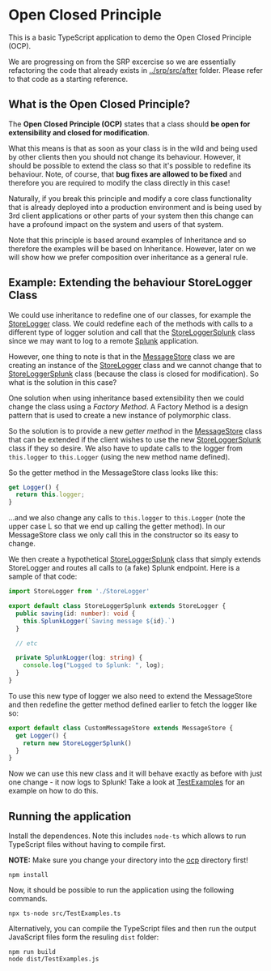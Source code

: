 # Open Closed Principle

This is a basic TypeScript application to demo the Open Closed Principle (OCP).

We are progressing on from the SRP excercise so we are essentially refactoring  the code that already exists in [../srp/src/after](../srp/src/after) folder. Please refer to that code as a starting reference.

## What is the Open Closed Principle?

The **Open Closed Principle (OCP)** states that a class should **be open for extensibility and closed for modification**.

What this means is that as soon as your class is in the wild and being used by other clients then you should not change its behaviour. However, it should be possible to extend the class so that it's possible to redefine its behaviour. Note, of course, that **bug fixes are allowed to be fixed** and therefore you are required to modify the class directly in this case!

Naturally, if you break this principle and modify a core class functionality that is already deployed into a production environment and is being used by 3rd client applications or other parts of your system then this change can have a profound impact on the system and users of that system.

Note that this principle is based around examples of Inheritance and so therefore the examples will be based on Inheritance. However, later on we will show how we prefer composition over inheritance as a general rule.

## Example: Extending the behaviour StoreLogger Class

We could use inheritance to redefine one of our classes, for example the [StoreLogger](./src/StoreLogger.ts) class. We could redefine each of the methods with calls to a different type of logger solution and call that the [StoreLoggerSplunk](./src/StoreLoggerSplunk.ts) class since we may want to log to a remote [Splunk](https://www.splunk.com/) application.

However, one thing to note is that in the [MessageStore](./src/MessageStore.ts) class we are creating an instance of the [StoreLogger](./src/StoreLogger.ts) class and we cannot change that to [StoreLoggerSplunk](./src/StoreLoggerSplunk.ts) class (because the class is closed for modification). So what is the solution in this case?

One solution when using inheritance based extensibility then we could change the class using a _Factory Method_. A Factory Method is a design pattern that is used to create a new instance of polymorphic class.

So the solution is to provide a new _getter method_ in the [MessageStore](./src/MessageStore.ts) class that can be extended if the client wishes to use the new [StoreLoggerSplunk](./src/StoreLoggerSplunk.ts) class if they so desire. We also have to update calls to the logger from `this.logger` to `this.Logger` (using the new method name defined).

So the getter method in the MessageStore class looks like this:

```ts
get Logger() {
  return this.logger;
}
```

...and we also change any calls to `this.logger` to `this.Logger` (note the upper case L so that we end up calling the getter method). In our MessageStore class we only call this in the constructor so its easy to change.

We then create a hypothetical [StoreLoggerSplunk](./src/StoreLoggerSplunk.ts) class that simply extends StoreLogger and routes all calls to (a fake) Splunk endpoint. Here is a sample of that code:

```ts
import StoreLogger from './StoreLogger'

export default class StoreLoggerSplunk extends StoreLogger {
  public saving(id: number): void {
    this.SplunkLogger(`Saving message ${id}.`)
  }

  // etc

  private SplunkLogger(log: string) {
    console.log("Logged to Splunk: ", log);
  }
}
```

To use this new type of logger we also need to extend the MessageStore and then redefine the getter method defined earlier to fetch the logger like so:

```ts
export default class CustomMessageStore extends MessageStore {
  get Logger() {
    return new StoreLoggerSplunk()
  }
}
```

Now we can use this new class and it will behave exactly as before with just one change - it now logs to Splunk! Take a look at [TestExamples](./src/TestExamples.ts) for an example on how to do this.

## Running the application

Install the dependences. Note this includes `node-ts` which allows to run TypeScript files without having to compile first.

**NOTE:** Make sure you change your directory into the [ocp](./ocp) directory first!

```
npm install
```

Now, it should be possible to run the application using the following commands.

```
npx ts-node src/TestExamples.ts
```

Alternatively, you can compile the TypeScript files and then run the output JavaScript files form the resuling `dist` folder:

```
npm run build
node dist/TestExamples.js
```